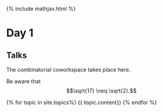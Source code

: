 ---
---

{% include mathjax.html %}



# Day 1

## Talks

The combinatorial coworkspace takes place here.

Be aware that 
$$\sqrt{17} \neq \sqrt{2}.$$


{% for topic in site.topics%}
{{ topic.content}}
{% endfor %}
